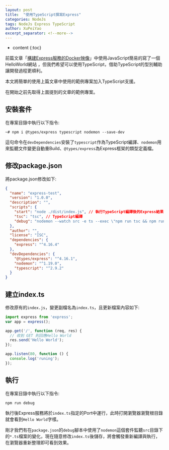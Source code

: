 ```yaml
---
layout: post
title:  "使用TypeScript撰寫Express"
categories: NodeJs
tags: NodeJs Express TypeScript
author: XuPeiYao
excerpt_separator: <!--more-->
---
```


- content
{:toc}

前篇文章「[構建Express服務的Docker映像](https://xpy.gofa.cloud/2019/05/02/make_a_express_web_service_docker_image/)」中使用JavaScript簡易的寫了一個HelloWorld網站
，但我們希望可以使用TypeScript，借助TypeScript的型別輔助讓開發過程更順利。

本文將簡單的使用上篇文章中使用的範例專案加入TypeScript支援。

<!--more-->

在開始之前先取得上面提到的文章的範例專案。

## 安裝套件

在專案目錄中執行以下指令:

```shell
~# npm i @types/express typescript nodemon --save-dev
```

這句命令在`devDependencies`安裝了`typescript`作為TypeScript編譯、`nodemon`用來監聽文件變更自動重Build、`@types/express`為Express框架的類型定義檔。

## 修改package.json

將package.json修改如下:

```json
{
  "name": "express-test",
  "version": "1.0.0",
  "description": "",
  "scripts": {
    "start": "node ./dist/index.js", // 執行TypeScript編譯後的Express結果
    "tsc": "tsc", // TypeScript編譯
    "debug": "nodemon --watch src -e ts --exec \"npm run tsc && npm run start\"" // 監聽src目錄下的ts檔案變化，如果變化則重新編譯並重新啟動Express服務
  },
  "author": "",
  "license": "ISC",
  "dependencies": {
    "express": "^4.16.4"
  },
  "devDependencies": {
    "@types/express": "^4.16.1",
    "nodemon": "^1.19.0",
    "typescript": "^2.9.2"
  }
}
```

## 建立index.ts

修改原有的`index.js`，變更副檔名為`index.ts`，且更新檔案內容如下:

```typescript
import express from 'express';
var app = express();

app.get('/', function (req, res) {
  // 收到 GET 則回應Hello World
  res.send('Hello World');
});

app.listen(80, function () {
  console.log('runing');
});
```

## 執行

在專案目錄中執行以下指令:

```shell
npm run debug
```

執行後Express服務將於`index.ts`指定的Port中運行，此時打開瀏覽器瀏覽根目錄就會看到`Hello World`字樣。

剛才我們有在`package.json`的`debug`腳本中使用了`nodemon`這個套件監聽`src`目錄下的`*.ts`檔案的變化，現在隨意修改`index.ts`後儲存，將會觸發重新編譯與執行，在瀏覽器重新整理即可看到效果。
